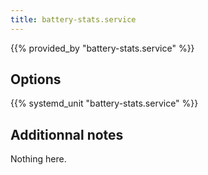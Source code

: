 ```yaml
---
title: battery-stats.service
---
```


{{% provided_by "battery-stats.service" %}}

## Options

{{% systemd_unit "battery-stats.service" %}}

## Additionnal notes

Nothing here.